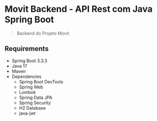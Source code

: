 # Movit Backend - API Rest com Java Spring Boot
>  Backend do Projeto Movit

## Requirements
- Spring Boot 3.3.3
- Java 17
- Maven 
- Dependencies
  - Spring Boot DevTools
  - Spring Web
  - Lombok
  - Spring Data JPA
  - Spring Security
  - H2 Database
  - java-jwt

